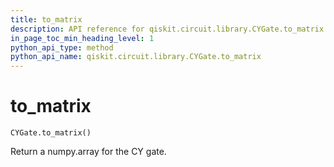 ```yaml
---
title: to_matrix
description: API reference for qiskit.circuit.library.CYGate.to_matrix
in_page_toc_min_heading_level: 1
python_api_type: method
python_api_name: qiskit.circuit.library.CYGate.to_matrix
---
```


# to\_matrix

<span id="qiskit.circuit.library.CYGate.to_matrix" />

`CYGate.to_matrix()`

Return a numpy.array for the CY gate.

